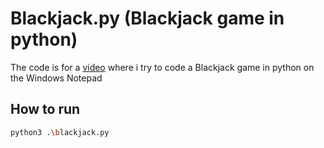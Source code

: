 # Blackjack.py (Blackjack game in python)
The code is for a [video](link) where i try to code a Blackjack game in python on the Windows Notepad

## How to run
```bash
python3 .\blackjack.py
```